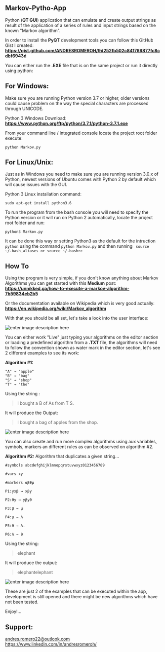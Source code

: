 ## Markov-Pytho-App
Python (**QT GUI**) application that can emulate and create output strings as result of the application of a series of rules and input strings based on the known "Markov algorithm".

In order to install the **PyQT** development tools you can follow this GitHub Gist I created:
**https://gist.github.com/ANDRESROMEROH/9d252fb502c841769877fc8cdbf6943d**

You can either run the **.EXE** file that is on the same project or run it directly using python:

**For Windows:**
-
Make sure you are running Python version 3.7 or higher, older versions could cause problem on the way the special characters are processed through UNICODE.

Python 3 Windows Download: 
**https://www.python.org/ftp/python/3.7.1/python-3.7.1.exe**

From your command line / integrated console locate the project root folder execute:

    python Markov.py

**For Linux/Unix:**
-
Just as in Windows you need to make sure you are running version 3.0.x of Python, newest versions of Ubuntu comes with Python 2 by default which will cause issues with the GUI.

Python 3 Linux installation command:

    sudo apt-get install python3.6

To run the program from the bash console you will need to specify the Python version or it will run on Python 2 automatically, locate the project root folder and run:

    python3 Markov.py

It can be done this way or setting Python3 as the default for the intruction `python` using the command `python Markov.py` and then running `
source ~/.bash_aliases or source ~/.bashrc`

**How To**
-
Using the program is very simple, if you don't know anything about Markov Algorithms you can get started with this **Medium** post: 
**https://unnikked.ga/how-to-execute-a-markov-algorithm-7b59834eb2b5** 

Or the documentation available on Wikipedia which is very good actually:
**https://en.wikipedia.org/wiki/Markov_algorithm**

With that you should be all set, let's take a look into the user interface:

![enter image description here](https://lh3.googleusercontent.com/lXj1GKoQDjmLjePoNownuhiTk37GtiU0SQEYsgR8ODMPHG85kRjlSIqdUjBEOTOKj6y_8M7A5g9O "User Interface")

You can either work "Live" just typing your algorithms on the editor section or loading a predefined algorithm from a **.TXT** file, the algorithms will need to follow the convention shown as water mark in the editor section, let's see 2 different examples to see its work:

**Algorithm #1:**

    "A" → "apple"
	"B" → "bag"
	"S" → "shop"
	"T" → "the"
Using the string :

> I bought a B of As from T S.

It will produce the Output: 

> I bought a bag of apples from the shop.


![enter image description here](https://lh3.googleusercontent.com/sXsOU8854VrUlgdJ2zs8BrvQ276vKAfEZ4Kxes4J8CoWNY_pk9jbC6fDexfVAgP02G9aQAmS5pmx)

You can also create and run more complex algorithms using aux variables, symbols, markers an different rules as can be observed on algorithm #2.

**Algorithm #2:**
Algorithm that duplicates a given string...

    #symbols abcdefghijklmnopqrstuvwxyz0123456789

	#vars xy

	#markers αβθμ

	P1:yxβ → xβy

	P2:θy → yβyθ

	P3:β → μ

	P4:μ → Λ

	P5:θ → Λ.

	P6:Λ → θ
Using the string:

> elephant

It will produce the output:

> elephantelephant

![enter image description here](https://lh3.googleusercontent.com/9V-PrR6D62mzu05BNaPIcz5lFGmKe3boIJpRFn0Me070JvfP3lW_8wgEwC478B6Vd6BDdT3812OO)

These are just 2 of the examples that can be executed within the app, development is still opened and there might be new algorithms which have not been tested.

Enjoy!...

**Support:**
-
andres.romero22@outlook.com
https://www.linkedin.com/in/andresromeroh/

